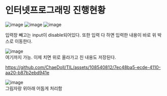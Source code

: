 # 인터넷프로그래밍 진행현황
![image](https://github.com/ChaeDoll/TIL/assets/108540812/fafaf426-726c-4c24-8279-03115989b074)
![image](https://github.com/ChaeDoll/TIL/assets/108540812/a712a126-7688-4bce-9a72-5d08b05f9783)
![image](https://github.com/ChaeDoll/TIL/assets/108540812/43b88eb3-203f-49ae-8564-42698f4da336)

입력창 빼고는 input이 disable되어있다.
또한 입력 다 하면 입력한 내용이 바로 위 박스로 이동한다.

![image](https://github.com/ChaeDoll/TIL/assets/108540812/745fce37-f231-4b05-a93e-246e77d3803f)  
여기까지 가능. 이제 치면 위로 올라가고 친 내용도 저장된다.

https://github.com/ChaeDoll/TIL/assets/108540812/7ec48ba5-ecde-4110-aa20-b87b2ebd941e

![image](https://github.com/ChaeDoll/TIL/assets/108540812/33821aab-d03a-44f1-9b20-973dfda79fc8)  
그림자랑 위아래 어둡게 처리함
